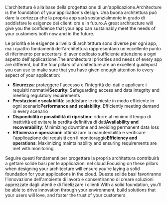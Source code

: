 <span data-ttu-id="e960b-101">L'architettura è alla base della progettazione di un'applicazione.</span><span class="sxs-lookup"><span data-stu-id="e960b-101">Architecture is the foundation of your application's design.</span></span> <span data-ttu-id="e960b-102">Una buona architettura può dare la certezza che la propria app sarà sostanzialmente in grado di soddisfare le esigenze dei clienti ora e in futuro.</span><span class="sxs-lookup"><span data-stu-id="e960b-102">A great architecture will give you the confidence that your app can sustainably meet the needs of your customers both now and in the future.</span></span>

<span data-ttu-id="e960b-103">Le priorità e le esigenze a livello di architettura sono diverse per ogni app, ma i quattro fondamenti dell'architettura rappresentano un eccellente punto di riferimento per accertarsi di aver dedicato sufficiente attenzione a ogni aspetto dell'applicazione.</span><span class="sxs-lookup"><span data-stu-id="e960b-103">The architectural priorities and needs of every app are different, but the four pillars of architecture are an excellent guidepost you can use to make sure that you have given enough attention to every aspect of your application:</span></span>

- <span data-ttu-id="e960b-104">**Sicurezza**: proteggere l'accesso e l'integrità dei dati e applicare i requisiti normativi</span><span class="sxs-lookup"><span data-stu-id="e960b-104">**Security**: Safeguarding access and data integrity and meeting regulatory requirements</span></span>
- <span data-ttu-id="e960b-105">**Prestazioni e scalabilità**: soddisfare le richieste in modo efficiente in ogni scenario</span><span class="sxs-lookup"><span data-stu-id="e960b-105">**Performance and scalability**: Efficiently meeting demand in every scenario</span></span>
- <span data-ttu-id="e960b-106">**Disponibilità e possibilità di ripristino**: ridurre al minimo il tempo di inattività ed evitare la perdita definitiva di dati</span><span class="sxs-lookup"><span data-stu-id="e960b-106">**Availability and recoverability**: Minimizing downtime and avoiding permanent data loss</span></span>
- <span data-ttu-id="e960b-107">**Efficienza e operazioni**: ottimizzare la manutenibilità e verificare l'applicazione dei requisiti con il monitoraggio</span><span class="sxs-lookup"><span data-stu-id="e960b-107">**Efficiency and operations**: Maximizing maintainability and ensuring requirements are met with monitoring</span></span>

<span data-ttu-id="e960b-108">Seguire questi fondamenti per progettare la propria architettura contribuirà a gettare solide basi per le applicazioni nel cloud.</span><span class="sxs-lookup"><span data-stu-id="e960b-108">Focusing on these pillars when designing your architecture will ensure you're laying a solid foundation for your applications in the cloud.</span></span> <span data-ttu-id="e960b-109">Queste solide basi favoriranno l'innovazione dell'ambiente di lavoro e consentiranno di creare soluzioni apprezzate dagli utenti e di fidelizzare i clienti.</span><span class="sxs-lookup"><span data-stu-id="e960b-109">With a solid foundation, you'll be able to drive innovation through your environment, build solutions that your users will love, and foster the trust of your customers.</span></span>